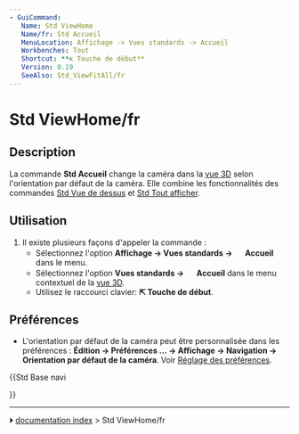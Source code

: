 ```yaml
---
- GuiCommand:
   Name: Std ViewHome
   Name/fr: Std Accueil
   MenuLocation: Affichage -> Vues standards -> Accueil
   Workbenches: Tout
   Shortcut: **⇱ Touche de début**
   Version: 0.19
   SeeAlso: Std_ViewFitAll/fr
---
```


# Std ViewHome/fr

## Description

La commande **Std Accueil** change la caméra dans la [vue 3D](3D_view/fr.md) selon l\'orientation par défaut de la caméra. Elle combine les fonctionnalités des commandes [Std Vue de dessus](Std_ViewTop/fr.md) et [Std Tout afficher](Std_ViewFitAll/fr.md).



## Utilisation

1.  Il existe plusieurs façons d\'appeler la commande :
    -   Sélectionnez l\'option **Affichage → Vues standards → <img src="images/Std_ViewHome.svg" width=16px> Accueil** dans le menu.
    -   Sélectionnez l\'option **Vues standards → <img src="images/Std_ViewHome.svg" width=16px> Accueil** dans le menu contextuel de la [vue 3D](3D_view/fr.md).
    -   Utilisez le raccourci clavier: **⇱ Touche de début**.



## Préférences

-   L\'orientation par défaut de la caméra peut être personnalisée dans les préférences : **Édition → Préférences ... → Affichage → Navigation → Orientation par défaut de la caméra**. Voir [Réglage des préférences](Preferences_Editor/fr#Navigation.md).





{{Std Base navi

}}



---
⏵ [documentation index](../README.md) > Std ViewHome/fr
